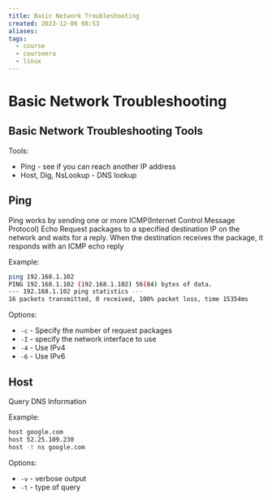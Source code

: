 ```yaml
---
title: Basic Network Troubleshooting
created: 2023-12-06 08:53
aliases: 
tags:
  - course
  - courseera
  - linux
---
```

# Basic Network Troubleshooting

## Basic Network Troubleshooting Tools

Tools:
- Ping - see if you can reach another IP address
- Host, Dig, NsLookup - DNS lookup

## Ping

Ping works by sending one or more ICMP(Internet Control Message Protocol) Echo Request packages to a specified destination IP on the network and waits for a reply. When the destination receives the package, it responds with an ICMP echo reply

Example:
```sh
ping 192.168.1.102
PING 192.168.1.102 (192.168.1.102) 56(84) bytes of data.  
--- 192.168.1.102 ping statistics ---  
16 packets transmitted, 0 received, 100% packet loss, time 15354ms
```

Options:
- `-c` - Specify the number of request packages
- `-I` - specify the network interface to use
- `-4` - Use IPv4
- `-6` - Use IPv6

## Host

Query DNS Information

Example:

```sh
host google.com
host 52.25.109.230
host -t ns google.com
```

Options:
- `-v` - verbose output
- `-t` - type of query